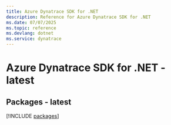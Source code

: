 ```yaml
---
title: Azure Dynatrace SDK for .NET
description: Reference for Azure Dynatrace SDK for .NET
ms.date: 07/07/2025
ms.topic: reference
ms.devlang: dotnet
ms.service: dynatrace
---
```

# Azure Dynatrace SDK for .NET - latest
## Packages - latest
[!INCLUDE [packages](dynatrace-index.md)]
